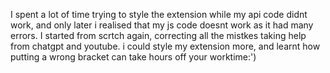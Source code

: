 I spent a lot of time trying to style the extension while my api code didnt 
work, and only later i realised that my js code doesnt work as it had many 
errors. I started from scrtch again, correcting all the mistkes taking help 
from chatgpt and youtube. i could style my extension more, and learnt how 
putting a wrong bracket can take hours off your worktime:') 
